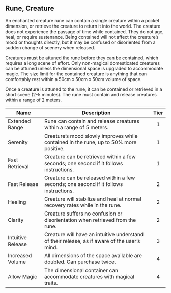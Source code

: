 ## Rune, Creature

An enchanted creature rune can contain a single creature within a pocket dimension, or retrieve the creature to return it into the world. The creature does not experience the passage of time while contained. They do not age, heal, or require sustenance. Being contained will not affect the creature’s mood or thoughts directly, but it may be confused or disoriented from a sudden change of scenery when released.

Creatures must be attuned the rune before they can be contained, which requires a long scene of effort. Only non-magical domesticated creatures can be attuned unless the dimensional space is upgraded to accommodate magic. The size limit for the contained creature is anything that can comfortably rest within a 50cm x 50cm x 50cm volume of space.

Once a creature is attuned to the rune, it can be contained or retrieved in a short scene (2-5 minutes). The rune must contain and release creatures within a range of 2 meters.

 **Name**          | **Description**                                                                              | **Tier** 
-------------------|----------------------------------------------------------------------------------------------|:--------:
 Extended Range    | Rune can contain and release creatures within a range of 5 meters.                           | 1        
 Serenity          | Creature’s mood slowly improves while contained in the rune, up to 50% more positive.        | 1        
 Fast Retrieval    | Creature can be retrieved within a few seconds; one second if it follows instructions.       | 1        
 Fast Release      | Creature can be released within a few seconds; one second if it follows instructions.        | 2        
 Healing           | Creature will stabilize and heal at normal recovery rates while in the rune.                 | 2        
 Clarity           | Creature suffers no confusion or disorientation when retrieved from the rune.                | 2        
 Intuitive Release | Creature will have an intuitive understand of their release, as if aware of the user’s mind. | 3        
 Increased Volume  | All dimensions of the space available are doubled. Can purchase twice.                       | 4        
 Allow Magic       | The dimensional container can accommodate creatures with magical traits.                     | 4        

